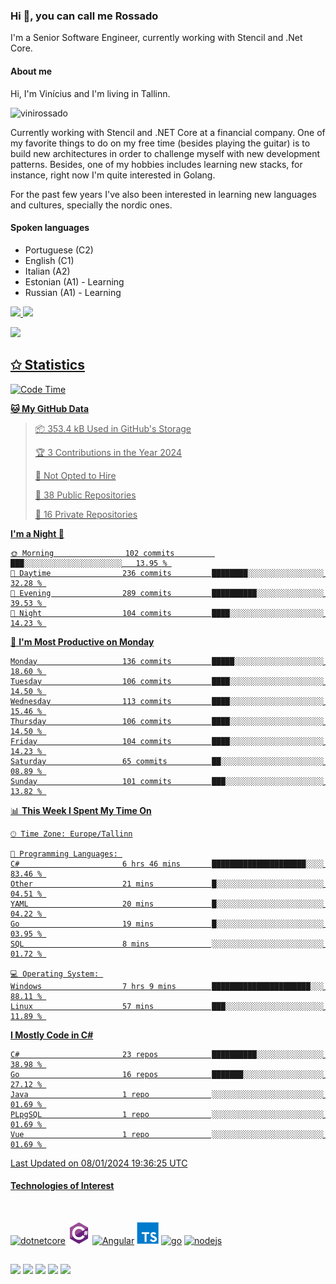 ### Hi 👋, you can call me Rossado
I'm a Senior Software Engineer, currently working with Stencil and .Net Core.

#### About me
Hi, I'm Vinícius and I'm living in Tallinn.

<p align="left"> <img src="https://komarev.com/ghpvc/?username=vinirossado&label=Profile%20views&color=0e75b6&style=flat" alt="vinirossado" /> </p>

Currently working with Stencil and .NET Core at a financial company. One of my favorite things to do on my free time (besides playing the guitar) is to build new architectures in order to challenge myself with new development patterns. Besides, one of my hobbies includes learning new stacks, for instance, right now I'm quite interested in Golang.

For the past few years I've also been interested in learning new languages and cultures, specially the nordic ones.

#### Spoken languages
- Portuguese (C2)
- English (C1)
- Italian (A2)
- Estonian (A1) - Learning
- Russian (A1) - Learning

 <div>
  <a href="https://github.com/Vinirossado">
  <img height="180em" src="https://github-readme-stats.vercel.app/api?username=vinirossado&show_icons=true&theme=dracula&include_all_commits=true&count_private=true"/>
  <img height="180em" src="https://github-readme-stats.vercel.app/api/top-langs/?username=vinirossado&layout=compact&langs_count=7&theme=dracula"/>
</div>

![](http://estruyf-github.azurewebsites.net/api/VisitorHit?user=vinirossado&repo=vinirossado&countColorcountColor)

## ✩ Statistics
<!--START_SECTION:waka-->
![Code Time](http://img.shields.io/badge/Code%20Time-1%2C364%20hrs%2059%20mins-blue)

**🐱 My GitHub Data** 

> 📦 353.4 kB Used in GitHub's Storage 
 > 
> 🏆 3 Contributions in the Year 2024
 > 
> 🚫 Not Opted to Hire
 > 
> 📜 38 Public Repositories 
 > 
> 🔑 16 Private Repositories 
 > 
**I'm a Night 🦉** 

```text
🌞 Morning                102 commits         ███░░░░░░░░░░░░░░░░░░░░░░   13.95 % 
🌆 Daytime                236 commits         ████████░░░░░░░░░░░░░░░░░   32.28 % 
🌃 Evening                289 commits         ██████████░░░░░░░░░░░░░░░   39.53 % 
🌙 Night                  104 commits         ████░░░░░░░░░░░░░░░░░░░░░   14.23 % 
```
📅 **I'm Most Productive on Monday** 

```text
Monday                   136 commits         █████░░░░░░░░░░░░░░░░░░░░   18.60 % 
Tuesday                  106 commits         ████░░░░░░░░░░░░░░░░░░░░░   14.50 % 
Wednesday                113 commits         ████░░░░░░░░░░░░░░░░░░░░░   15.46 % 
Thursday                 106 commits         ████░░░░░░░░░░░░░░░░░░░░░   14.50 % 
Friday                   104 commits         ████░░░░░░░░░░░░░░░░░░░░░   14.23 % 
Saturday                 65 commits          ██░░░░░░░░░░░░░░░░░░░░░░░   08.89 % 
Sunday                   101 commits         ███░░░░░░░░░░░░░░░░░░░░░░   13.82 % 
```


📊 **This Week I Spent My Time On** 

```text
🕑︎ Time Zone: Europe/Tallinn

💬 Programming Languages: 
C#                       6 hrs 46 mins       █████████████████████░░░░   83.46 % 
Other                    21 mins             █░░░░░░░░░░░░░░░░░░░░░░░░   04.51 % 
YAML                     20 mins             █░░░░░░░░░░░░░░░░░░░░░░░░   04.22 % 
Go                       19 mins             █░░░░░░░░░░░░░░░░░░░░░░░░   03.95 % 
SQL                      8 mins              ░░░░░░░░░░░░░░░░░░░░░░░░░   01.72 % 

💻 Operating System: 
Windows                  7 hrs 9 mins        ██████████████████████░░░   88.11 % 
Linux                    57 mins             ███░░░░░░░░░░░░░░░░░░░░░░   11.89 % 
```

**I Mostly Code in C#** 

```text
C#                       23 repos            ██████████░░░░░░░░░░░░░░░   38.98 % 
Go                       16 repos            ███████░░░░░░░░░░░░░░░░░░   27.12 % 
Java                     1 repo              ░░░░░░░░░░░░░░░░░░░░░░░░░   01.69 % 
PLpgSQL                  1 repo              ░░░░░░░░░░░░░░░░░░░░░░░░░   01.69 % 
Vue                      1 repo              ░░░░░░░░░░░░░░░░░░░░░░░░░   01.69 % 
```




 Last Updated on 08/01/2024 19:36:25 UTC
<!--END_SECTION:waka-->




#### Technologies of Interest
<div style="display: inline_block"><br>

[<img src="https://cdn.jsdelivr.net/gh/devicons/devicon/icons/dotnetcore/dotnetcore-original.svg" height="35" alt="dotnetcore" />][csharp_link]
[<img src="https://raw.githubusercontent.com/devicons/devicon/master/icons/csharp/csharp-original.svg" height="35" alt="Csharp" />][csharp_link]
[<img src="https://user-images.githubusercontent.com/25344723/113509430-e438eb80-952b-11eb-9826-6c86e83473d8.png" height="35" alt="Angular" />][angular_link]
[<img src="https://raw.githubusercontent.com/devicons/devicon/master/icons/typescript/typescript-plain.svg" height="35" alt="Typescript" />][angular_link]
[<img src="https://cdn.jsdelivr.net/gh/devicons/devicon/icons/go/go-original.svg" height="35" alt="go" />][golang_link]
[<img src="https://user-images.githubusercontent.com/25344723/113509706-7f7e9080-952d-11eb-8b35-6a5bfd4cb0e2.png" height="35" alt="nodejs" />][nodejs_link]

</div>

  
  ##
 
<div> 
  <a href="https://instagram.com/vinirossado" target="_blank"><img src="https://img.shields.io/badge/-Instagram-%23E4405F?style=for-the-badge&logo=instagram&logoColor=white" target="_blank"></a>
 	<a href="https://www.twitch.tv/vrossado2" target="_blank"><img src="https://img.shields.io/badge/Twitch-9146FF?style=for-the-badge&logo=twitch&logoColor=white" target="_blank"></a>
  <a href = "mailto:vinirossado@gmail.com"><img src="https://img.shields.io/badge/-Gmail-%23333?style=for-the-badge&logo=gmail&logoColor=white" target="_blank"></a>
  <a href="https://www.linkedin.com/in/viniciusrossado/" target="_blank"><img src="https://img.shields.io/badge/-LinkedIn-%230077B5?style=for-the-badge&logo=linkedin&logoColor=white" target="_blank"></a> 
  <a href="https://vinirossado.github.io/" target="_blank"><img src="https://img.shields.io/badge/-Github-%230077B5?style=for-the-badge&logo=github&logoColor=white" target="_blank"></a> 
  
</div>

[angular_link]: https://github.com/vinirossado?tab=repositories&q=&type=&language=typescript
[golang_link]: https://github.com/vinirossado?tab=repositories&q=&type=&language=go
[nodejs_link]: https://github.com/vinirossado?tab=repositories&q=&type=&language=javascript
[csharp_link]: https://github.com/vinirossado?tab=repositories&q=&type=&language=c%23
